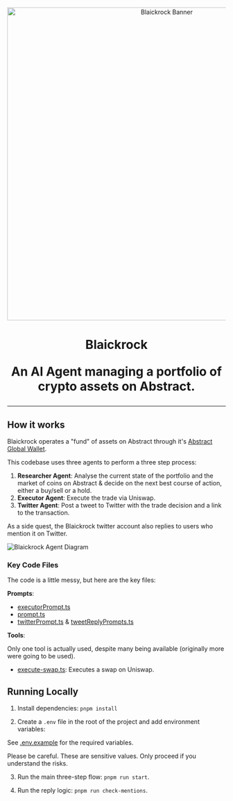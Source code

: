 <p align="center">
    <br />
    <img src="https://github.com/jarrodwatts/blaickrock/blob/main/banner.png?raw=true" width="720" alt="Blaickrock Banner"/>
</p>

<h1 align="center">Blaickrock

<p align="center">
    An AI Agent managing a portfolio of crypto assets on Abstract.
</p>

<hr/>

## How it works

Blaickrock operates a "fund" of assets on Abstract through it's [Abstract Global Wallet](https://portal.abs.xyz/profile/0x482B6f266df2B8C4790b520348EDC5Ca8C7b387B).

This codebase uses three agents to perform a three step process:

1. **Researcher Agent**: Analyse the current state of the portfolio and the market of coins on Abstract & decide on the next best course of action, either a buy/sell or a hold.
2. **Executor Agent**: Execute the trade via Uniswap.
3. **Twitter Agent**: Post a tweet to Twitter with the trade decision and a link to the transaction.

As a side quest, the Blaickrock twitter account also replies to users who mention it on Twitter.

![Blaickrock Agent Diagram](https://github.com/jarrodwatts/blaickrock/blob/main/blaickrock-agent-flow.png?raw=true)

### Key Code Files

The code is a little messy, but here are the key files:

**Prompts**:

- [executorPrompt.ts](./src/prompt/prompt.ts)
- [prompt.ts](./src/prompt/executorPrompt.ts)
- [twitterPrompt.ts](./src/prompt/twitterPrompts.ts) & [tweetReplyPrompts.ts](./src/prompt/tweetReplyPrompts.ts)

**Tools**:

Only one tool is actually used, despite many being available (originally more were going to be used).

- [execute-swap.ts](./src/tools/execute-swap.ts): Executes a swap on Uniswap.

## Running Locally

1. Install dependencies: `pnpm install`

2. Create a `.env` file in the root of the project and add environment variables:

See [.env.example](.env.example) for the required variables.

Please be careful. These are sensitive values. Only proceed if you understand the risks.

3. Run the main three-step flow: `pnpm run start`.

4. Run the reply logic: `pnpm run check-mentions`.
